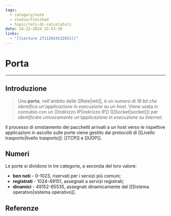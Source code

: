 ```yaml
---
tags:
  - category/note
  - status/finished
  - topic/reti-di-calcolatori
date: 14-12-2024 15:53:39
links:
  - "[[Lecture 27112024132652]]"
---
```

# Porta
---
## Introduzione
> Una **porta**, nell'ambito delle [[Rete|reti]], è un _numero di 16 bit che identifica un'applicazione in esecuzione su un host_. Viene usata in connubio con un [[Indirizzo IP|indirizzo IP]] ([[Socket|socket]]) per _identificare univocamente un'applicazione in esecuzione su Internet_.

Il processo di smistamento dei pacchetti arrivati a un host verso le rispettive applicazioni in ascolto sulle porte viene gestito dai protocolli di [[Livello trasporto|livello trasporto]]: [[TCP]] e [[UDP]].

## Numeri
Le porte si dividono in tre categorie, a seconda del loro valore:
- **ben noti** - 0-1023, riservati per i servizi più comuni;
- **registrati** - 1024-49151, assegnati a servizi registrati;
- **dinamici** - 49152-65535, assegnati dinamicamente dal [[Sistema operativo|sistema operativo]].

## Referenze